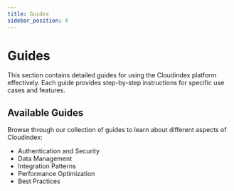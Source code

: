 ```yaml
---
title: Guides
sidebar_position: 4
---
```


# Guides

This section contains detailed guides for using the Cloudindex platform effectively. Each guide provides step-by-step instructions for specific use cases and features.

## Available Guides

Browse through our collection of guides to learn about different aspects of Cloudindex:

- Authentication and Security
- Data Management
- Integration Patterns
- Performance Optimization
- Best Practices
